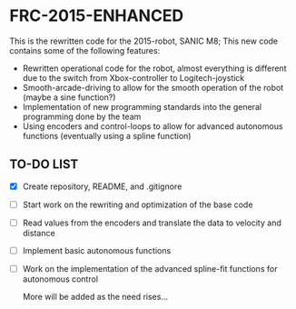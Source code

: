 FRC-2015-ENHANCED
======
This is the rewritten code for the 2015-robot, SANIC M8; This new code contains some of the following features:
- Rewritten operational code for the robot, almost everything is different due to the switch from Xbox-controller to Logitech-joystick
- Smooth-arcade-driving to allow for the smooth operation of the robot (maybe a sine function?)
- Implementation of new programming standards into the general programming done by the team
- Using encoders and control-loops to allow for advanced autonomous functions (eventually using a spline function)

## TO-DO LIST
- [x] Create repository, README, and .gitignore
- [ ] Start work on the rewriting and optimization of the base code
- [ ] Read values from the encoders and translate the data to velocity and distance
- [ ] Implement basic autonomous functions
- [ ] Work on the implementation of the advanced spline-fit functions for autonomous control

  More will be added as the need rises...
